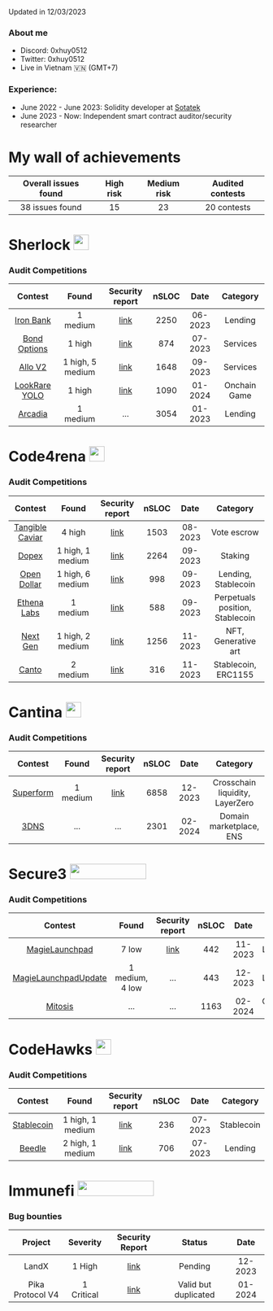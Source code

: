 Updated in 12/03/2023

### About me
- Discord: 0xhuy0512
- Twitter: 0xhuy0512
- Live in Vietnam  🇻🇳 (GMT+7)

### Experience:
- June 2022 - June 2023: Solidity developer at [Sotatek](https://www.sotatek.com/about-us/)
- June 2023 - Now: Independent smart contract auditor/security researcher

# My wall of achievements
| Overall issues found | High risk |  Medium risk | Audited contests  |
|:--:|:--:|:--:|:--:|
| 38 issues found | 15 | 23 | 20 contests |

# Sherlock <img src="https://audits.sherlock.xyz/_next/static/media/sherlock_logo.bf519c9e.svg" width=30 height=30>

### Audit Competitions
| Contest | Found | Security report   | nSLOC | Date | Category
|:--:|:--:|:--:|:--:|:--:|:--:|
| [Iron Bank](https://audits.sherlock.xyz/contests/84)        | 1 medium | [link](https://github.com/tnquanghuy0512/audits/blob/main/Sherlock/2023-05-ironbank.md) | 2250 |06-2023 | Lending
| [Bond Options](https://audits.sherlock.xyz/contests/99)     | 1 high | [link](https://github.com/tnquanghuy0512/audits/blob/main/Sherlock/2023-05-bond-options.md) | 874  | 07-2023 | Services
|[Allo V2](https://audits.sherlock.xyz/contests/109)          | 1 high, 5 medium | [link](https://github.com/tnquanghuy0512/audits/blob/main/Sherlock/2023-09-allo-v2.md) | 1648 | 09-2023 | Services
|[LookRare YOLO](https://audits.sherlock.xyz/contests/163)          | 1 high | [link](https://github.com/tnquanghuy0512/audits/blob/main/Sherlock/2024-01-lookrare-yolo.md) | 1090 | 01-2024 | Onchain Game
|[Arcadia](https://audits.sherlock.xyz/contests/137)          | 1 medium | ... | 3054 | 01-2023 | Lending
# Code4rena <img src="https://code4rena.com/favicon.ico" width=30 height=30>

### Audit Competitions
| Contest | Found | Security report | nSLOC|Date | Category
|:--:|:--:|:--:|:--:|:--:|:--:|
| [Tangible Caviar](https://code4rena.com/contests/2023-08-tangible-caviar#top)     | 4 high | [link](https://github.com/tnquanghuy0512/audits/blob/main/Code4rena/2023-08-tangible-caviar.md) | 1503 | 08-2023 | Vote escrow
| [Dopex](https://code4rena.com/audits/2023-08-dopex#top)                           | 1 high, 1 medium | [link](https://github.com/tnquanghuy0512/audits/blob/main/Code4rena/2023-09-dopex.md) | 2264 | 09-2023 | Staking
| [Open Dollar](https://code4rena.com/audits/2023-10-open-dollar#top)               | 1 high, 6 medium | [link](https://github.com/tnquanghuy0512/audits/blob/main/Code4rena/2023-10-ethena-labs.md) | 998  | 09-2023 | Lending, Stablecoin
| [Ethena Labs](https://code4rena.com/audits/2023-10-ethena-labs#top)               | 1 medium | [link](https://github.com/tnquanghuy0512/audits/blob/main/Code4rena/2023-10-open-dollar.md) | 588  | 09-2023 | Perpetuals position, Stablecoin
| [Next Gen](https://code4rena.com/audits/2023-10-nextgen#top)                      | 1 high, 2 medium | [link](https://github.com/tnquanghuy0512/audits/blob/main/Code4rena/2023-11-nextgen.md) | 1256 | 11-2023 | NFT, Generative art
| [Canto](https://code4rena.com/audits/2023-11-canto-application-specific-dollars-and-bonding-curves-for-1155s#top)                     | 2 medium | [link](https://github.com/tnquanghuy0512/audits/blob/main/Code4rena/2023-12-canto.md) | 316  | 11-2023 | Stablecoin, ERC1155

# Cantina <img src="https://cantina.xyz/favicon.ico" width=30 height=30>

### Audit Competitions
| Contest | Found | Security report   | nSLOC | Date | Category
|:--:|:--:|:--:|:--:|:--:|:--:|
| [Superform](https://cantina.xyz/competitions/2cd0b038-3e32-4db6-b488-0f85b6f0e49f)     | 1 medium | [link](https://github.com/tnquanghuy0512/audits/blob/main/Cantina/2023-12-superform.md) | 6858 |12-2023 | Crosschain liquidity, LayerZero
| [3DNS](https://cantina.xyz/code/cdb738fd-0e7f-4a6b-9073-2b8629bfc1c3/README.md)     | ... | ... | 2301 |02-2024 | Domain marketplace, ENS

# Secure3 <img src="https://edgein-image-upload-rmdev-new.s3.us-west-2.amazonaws.com/1666760702246.svg" width=150 height=30>

### Audit Competitions
| Contest | Found | Security report   | nSLOC | Date | Category
|:--:|:--:|:--:|:--:|:--:|:--:|
| [MagieLaunchpad](https://secure3.io/contest/766a8309)     | 7 low | [link](https://github.com/tnquanghuy0512/audits/blob/main/Private%20audit/Secure3/2023-11-magpie-launchpad.md) | 442 |11-2023 | Launchpad
| [MagieLaunchpadUpdate](https://secure3.io/contest/89039b8f)     | 1 medium, 4 low | ... | 443 |12-2023 | Launchpad
| [Mitosis](https://secure3.io/contest/e377f59b8e)     | ... | ... | 1163 |02-2024| Crosschain liquidity


# CodeHawks <img src="https://res.cloudinary.com/droqoz7lg/image/upload/v1689080263/snhkgvtsidryjdtx0pce.png" width=30 height=30>

### Audit Competitions
| Contest | Found | Security report  | nSLOC |Date | Category
|:--:|:--:|:--:|:--:|:--:|:--:|
| [Stablecoin](https://www.codehawks.com/contests/cljx3b9390009liqwuedkn0m0)     | 1 high, 1 medium | [link](https://github.com/tnquanghuy0512/audits/blob/main/CodeHawks/2023-07-stablecoin.md) | 236 |07-2023 | Stablecoin
| [Beedle](https://www.codehawks.com/contests/clkbo1fa20009jr08nyyf9wbx)         | 2 high, 1 medium | [link](https://github.com/tnquanghuy0512/audits/blob/main/CodeHawks/2023-07-beedle.md) | 706 |07-2023 | Lending

# Immunefi <img src="https://immunefi.com/images/logo-white.svg" width=150 height=30>

### Bug bounties
| Project | Severity | Security Report  | Status | Date
|:--:|:--:|:--:|:--:|:--:|
| LandX | 1 High | [link](https://github.com/tnquanghuy0512/audits/blob/main/Immunefi/2023-12-land-x.md) | Pending | 12-2023 | Real world assets
| Pika Protocol V4 | 1 Critical | [link](https://github.com/tnquanghuy0512/audits/blob/main/Immunefi/2024-01-pika-protocol.md) | Valid but duplicated | 01-2024 | Futures trading
